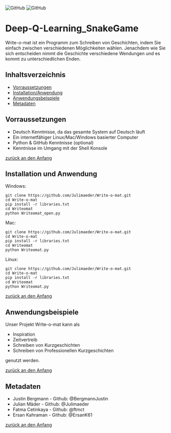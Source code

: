 ![GitHub](https://img.shields.io/github/license/Julimaeder/Write-o-mat)
![GitHub](https://img.shields.io/github/directory-file-count/Julimaeder/Write-o-mat)
# Deep-Q-Learning_SnakeGame
Write-o-mat ist ein Programm zum Schreiben von Geschichten, indem Sie einfach zwischen verschiedenen Möglichkeiten wählen.
Jenachdem wie Sie sich entscheiden nimmt die Geschichte verschiedene Wendungen und es kommt zu unterschiedlichen Enden.


## Inhaltsverzeichnis

- [Vorraussetzungen](#Vorraussetzungen)
- [Installation/Anwendung](#Installation/Anwendung)
- [Anwendungsbeispiele](#Anwendungsbeispiele)
- [Metadaten](#Metadaten)


## Vorraussetzungen
- Deutsch Kenntnisse, da das gesamte System auf Deutsch läuft
- Ein internetfähiger Linux/Mac/Windows basierter Computer
- Python & GitHub Kenntnisse (optional)
- Kenntnisse im Umgang mit der Shell Konsole


[zurück an den Anfang](#Write-o-mat)


## Installation und Anwendung

Windows:
```shell
git clone https://github.com/Julimaeder/Write-o-mat.git
cd Write-o-mat
pip install -r libraries.txt
cd Writeomat
python Writeomat_open.py
```

Mac:
```Shell
git clone https://github.com/Julimaeder/Write-o-mat.git
cd Write-o-mat
pip install -r libraries.txt
cd Writeomat
python Writeomat.py
```

Linux:
```Shell
git clone https://github.com/Julimaeder/Write-o-mat.git
cd Write-o-mat
pip install -r libraries.txt
cd Writeomat
python Writeomat.py
```


[zurück an den Anfang](#Write-o-mat)

  

## Anwendungsbeispiele

Unser Projekt Write-o-mat kann als
- Inspiration
- Zeitvertreib
- Schreiben von Kurzgeschichten
- Schreiben von Professionellen Kurzgeschichten

genutzt werden.


[zurück an den Anfang](#Write-o-mat)



## Metadaten


- Justin Bergmann - Github: @BergmannJustin
- Julian Mäder - Github: @Julimaeder
- Fatma Cetinkaya - Github: @ftmct
- Ersan Kahraman - Github: @ErsanK61


[zurück an den Anfang](#Write-o-mat)

